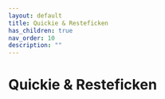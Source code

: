 ```yaml
---
layout: default
title: Quickie & Resteficken
has_children: true
nav_order: 10
description: ""
---
```


# Quickie & Resteficken

